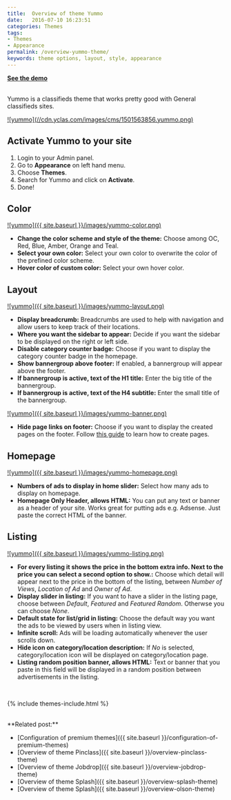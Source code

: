 ```yaml
---
title:  Overview of theme Yummo
date:   2016-07-10 16:23:51
categories: Themes
tags:
- Themes
- Appearance
permalink: /overview-yummo-theme/
keywords: theme options, layout, style, appearance
---
```

<a href="https://yclas.com/domain/demo?theme=yummo"><strong>See the demo <i class="fa fa-arrow-right" aria-hidden="true"></i>
</strong></a>
<br><br>

Yummo is a classifieds theme that works pretty good with General classifieds sites.

<a href="//cdn.yclas.com/images/cms/1501563856.yummo.png" class="thumbnail gallery-item" data-gallery>
![yummo](//cdn.yclas.com/images/cms/1501563856.yummo.png) 
</a>

## Activate Yummo to your site

1. Login to your Admin panel.
2. Go to **Appearance** on left hand menu.
3. Choose **Themes**.
4. Search for Yummo and click on **Activate**.
5. Done!

## Color

<a href="{{ site.baseurl }}/images/yummo-color.png" class="thumbnail gallery-item" data-gallery>
![yummo]({{ site.baseurl }}/images/yummo-color.png) 
</a>

+ **Change the color scheme and style of the theme:** Choose among OC, Red, Blue, Amber, Orange and Teal.
+ **Select your own color:** Select your own color to overwrite the color of the prefined color scheme.
+ **Hover color of custom color:** Select your own hover color.


## Layout

<a href="{{ site.baseurl }}/images/yummo-layout.png" class="thumbnail gallery-item" data-gallery>
![yummo]({{ site.baseurl }}/images/yummo-layout.png) 
</a>

+ **Display breadcrumb:** Breadcrumbs are used to help with navigation and allow users to keep track of their locations.
+ **Where you want the sidebar to appear:** Decide if you want the sidebar to be displayed on the right or left side.
+ **Disable category counter badge:** Choose if you want to display the category counter badge in the homepage.
+ **Show bannergroup above footer:** If enabled, a bannergroup will appear above the footer.
+ **If bannergroup is active, text of the H1 title:** Enter the big title of the bannergroup.
+ **If bannergroup is active, text of the H4 subtitle:** Enter the small title of the bannergroup.

<a href="{{ site.baseurl }}/images/yummo-banner.png" class="thumbnail gallery-item" data-gallery>
![yummo]({{ site.baseurl }}/images/yummo-banner.png) 
</a>

+ **Hide page links on footer:** Choose if you want to display the created pages on the footer. Follow [this guide](http://docs.yclas.com/how_to_add_pages/) to learn how to create pages.


## Homepage

<a href="{{ site.baseurl }}/images/yummo-homepage.png" class="thumbnail gallery-item" data-gallery>
![yummo]({{ site.baseurl }}/images/yummo-homepage.png) 
</a>

+ **Numbers of ads to display in home slider:** Select how many ads to display on homepage.
+ **Homepage Only Header, allows HTML:** You can put any text or banner as a header of your site. Works great for putting ads e.g. Adsense. Just paste the correct HTML of the banner.


## Listing

<a href="{{ site.baseurl }}/images/yummo-listing.png" class="thumbnail gallery-item" data-gallery>
![yummo]({{ site.baseurl }}/images/yummo-listing.png) 
</a>

+ **For every listing it shows the price in the bottom extra info. Next to the price you can select a second option to show.:** Choose which detail will appear next to the price in the bottom of the listing, between _Number of Views_, _Location of Ad_ and _Owner of Ad_.
+ **Display slider in listing:** If you want to have a slider in the listing page, choose between _Default_, _Featured_ and _Featured Random_. Otherwse you can choose _None_.
+ **Default state for list/grid in listing:** Choose the default way you want the ads to be viewed by users when in listing view.
+ **Infinite scroll:** Ads will be loading automatically whenever the user scrolls down.
+ **Hide icon on category/location description:** If _No_ is selected, category/location icon will be displayed on category/location page.
+ **Listing random position banner, allows HTML:** Text or banner that you paste in this field will be displayed in a random position between advertisements in the listing.

<br>

{% include themes-include.html %}

<br>
**Related post:**

* [Configuration of premium themes]({{ site.baseurl }}/configuration-of-premium-themes)
* [Overview of theme Pinclass]({{ site.baseurl }}/overview-pinclass-theme)
* [Overview of theme Jobdrop]({{ site.baseurl }}/overview-jobdrop-theme)
* [Overview of theme Splash]({{ site.baseurl }}/overview-splash-theme)
* [Overview of theme Splash]({{ site.baseurl }}/overview-olson-theme)



